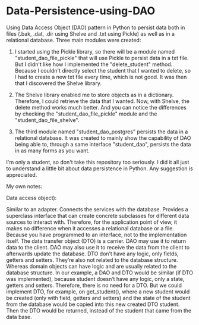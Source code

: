 # Data-Persistence-using-DAO

Using Data Access Object (DAO) pattern in Python to persist data both in files (.bak, .dat, .dir using Shelve and .txt using Pickle) as well as in a relational database. Three main modules were created:

1. I started using the Pickle library, so there will be a module named "student_dao_file_pickle" that will use Pickle to persist data in a txt file. But I didn't like how I implemented the "delete_student" method. Because I couldn't directly select the student that I wanted to delete, so I had to create a new txt file every time, which is not good. It was then that I discovered the Shelve library.

2. The Shelve library enabled me to store objects as in a dictionary. Therefore, I could retrieve the data that I wanted. Now, with Shelve, the delete method works much better. And you can notice the differences by checking the "student_dao_file_pickle" module and the "student_dao_file_shelve".

3. The third module named "student_dao_postgres" persists the data in a relational database. It was created to mainly show the capability of DAO being able to, through a same interface "student_dao", persists the data in as many forms as you want.

I'm only a student, so don't take this repository too seriously. I did it all just to understand a little bit about data persistence in Python. Any suggestion is appreciated.


My own notes:

Data access object):

  Similar to an adapter. Connects the services with the database. Provides a superclass interface that can create concrete subclasses for different data sources to interact with. Therefore, for the application point of view, it makes no difference when it accesses a relational database or a file. Because you have programmed to an interface, not to the implementation itself.
  The data transfer object (DTO) is a carrier. DAO may use it to return data to the client. DAO may also use it to receive the data from the client to afterwards update the database. 
  DTO don’t have any logic, only fields, getters and setters. They’re also not related to the database structure. Whereas domain objects can have logic and are usually related to the database structure.
  In our example, a DAO and DTO would be similar (if DTO was implemented), because student doesn’t have any logic, only a state, getters and setters. Therefore, there is no need for a DTO. But we could implement DTO, for example, on get_student(), where a new student would be created (only with field, getters and setters) and the state of the student from the database would be copied into this new created DTO student. Then the DTO would be returned, instead of the student that came from the data base.

